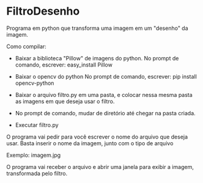 # FiltroDesenho
Programa em python que transforma uma imagem em um "desenho" da imagem.

Como compilar:
- Baixar a biblioteca "Pillow" de imagens do python.
No prompt de comando, escrever:
easy_install Pillow

- Baixar o opencv do python
No prompt de comando, escrever:
pip install opencv-python

- Baixar o arquivo filtro.py em uma pasta, e colocar nessa mesma pasta as imagens em que deseja usar o filtro.
- No prompt de comando, mudar de diretório até chegar na pasta criada.
- Executar filtro.py

O programa vai pedir para você escrever o nome do arquivo que deseja usar. Basta inserir o nome da imagem, junto com o tipo de arquivo

Exemplo: imagem.jpg

O programa vai receber o arquivo e abrir uma janela para exibir a imagem, transformada pelo filtro.
